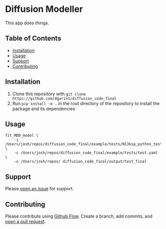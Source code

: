 # Diffusion Modeller

This app does things.

## Table of Contents

- [Installation](#installation)
- [Usage](#usage)
- [Support](#support)
- [Contributing](#contributing)

## Installation

1. Clone this repository with `git clone https://github.com/dgorin1/diffusion_code_final`
2. Run `pip install -e .` in the root directory of the repository to install the package and its dependencies

## Usage

```
fit_MDD_model \
    -i /Users/josh/repos/diffusion_code_final/example/tests/N13ksp_python_test.csv \
    -c /Users/josh/repos/diffusion_code_final/example/tests/test.yaml \
    -o /Users/josh/repos/ diffusion_code_final/output/test_final
```

## Support

Please [open an issue](https://github.com/dgorin1/diffusion_code_final/issues/new) for support.

## Contributing

Please contribute using [Github Flow](https://guides.github.com/introduction/flow/). Create a branch, add commits, and [open a pull request](https://github.com/dgorin1/diffusion_code_final/compare/).
